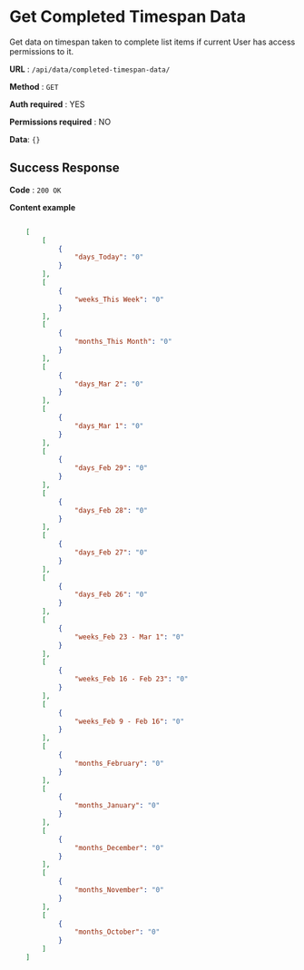 # Get Completed Timespan Data

Get data on timespan taken to complete list items if current User has access permissions to it.

**URL** : `/api/data/completed-timespan-data/`

**Method** : `GET`

**Auth required** : YES

**Permissions required** : NO

**Data**: `{}`

## Success Response

**Code** : `200 OK`

**Content example**

```json

    [
        [
            {
                "days_Today": "0"
            }
        ],
        [
            {
                "weeks_This Week": "0"
            }
        ],
        [
            {
                "months_This Month": "0"
            }
        ],
        [
            {
                "days_Mar 2": "0"
            }
        ],
        [
            {
                "days_Mar 1": "0"
            }
        ],
        [
            {
                "days_Feb 29": "0"
            }
        ],
        [
            {
                "days_Feb 28": "0"
            }
        ],
        [
            {
                "days_Feb 27": "0"
            }
        ],
        [
            {
                "days_Feb 26": "0"
            }
        ],
        [
            {
                "weeks_Feb 23 - Mar 1": "0"
            }
        ],
        [
            {
                "weeks_Feb 16 - Feb 23": "0"
            }
        ],
        [
            {
                "weeks_Feb 9 - Feb 16": "0"
            }
        ],
        [
            {
                "months_February": "0"
            }
        ],
        [
            {
                "months_January": "0"
            }
        ],
        [
            {
                "months_December": "0"
            }
        ],
        [
            {
                "months_November": "0"
            }
        ],
        [
            {
                "months_October": "0"
            }
        ]
    ]

```
